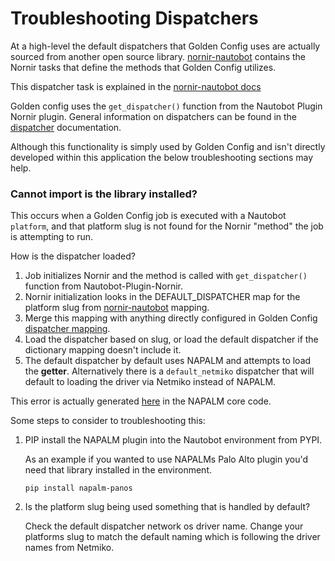 # Troubleshooting Dispatchers

At a high-level the default dispatchers that Golden Config uses are actually sourced from another open source library. [nornir-nautobot](https://docs.nautobot.com/projects/nornir-nautobot/en/latest/) contains the Nornir tasks that define the methods that Golden Config utilizes.

This dispatcher task is explained in the [nornir-nautobot docs](https://docs.nautobot.com/projects/nornir-nautobot/en/latest/task/task/)

Golden config uses the `get_dispatcher()` function from the Nautobot Plugin Nornir plugin. General information on dispatchers can be found in the [dispatcher](https://docs.nautobot.com/projects/plugin-nornir/en/latest/user/app_feature_dispatcher/) documentation.

Although this functionality is simply used by Golden Config and isn't directly developed within this application the below troubleshooting sections may help.

### Cannot import <os> is the library installed?

This occurs when a Golden Config job is executed with a Nautobot `platform`, and that platform slug is not found for the Nornir "method" the job is attempting to run.

How is the dispatcher loaded?

1. Job initializes Nornir and the method is called with `get_dispatcher()` function from Nautobot-Plugin-Nornir.
2. Nornir initialization looks in the DEFAULT_DISPATCHER map for the platform slug from [nornir-nautobot](https://github.com/nautobot/nornir-nautobot/blob/64baa8a24d21d9ec14c32be569e2b51cd0bd1cd1/nornir_nautobot/plugins/tasks/dispatcher/__init__.py#L12) mapping.
3. Merge this mapping with anything directly configured in Golden Config [dispatcher mapping]().
4. Load the dispatcher based on slug, or load the default dispatcher if the dictionary mapping doesn't include it.
5. The default dispatcher by default uses NAPALM and attempts to load the **getter**. Alternatively there is a `default_netmiko` dispatcher that will default to loading the driver via Netmiko instead of NAPALM.

This error is actually generated [here](https://github.com/napalm-automation/napalm/blob/50ab9f73a2afd8c84c430e5d844e570f28adc917/napalm/base/__init__.py#L100C17-L100C17) in the NAPALM core code.

Some steps to consider to troubleshooting this:

1. PIP install the NAPALM plugin into the Nautobot environment from PYPI. 

    As an example if you wanted to use NAPALMs Palo Alto plugin you'd need that library installed in the environment.

    ```shell
    pip install napalm-panos
    ```

2. Is the platform slug being used something that is handled by default?

    Check the default dispatcher network os driver name. Change your platforms slug to match the default naming which is following the driver names from Netmiko.
